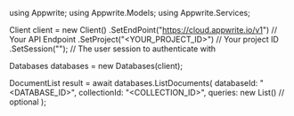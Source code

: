 using Appwrite;
using Appwrite.Models;
using Appwrite.Services;

Client client = new Client()
    .SetEndPoint("https://cloud.appwrite.io/v1") // Your API Endpoint
    .SetProject("<YOUR_PROJECT_ID>") // Your project ID
    .SetSession(""); // The user session to authenticate with

Databases databases = new Databases(client);

DocumentList result = await databases.ListDocuments(
    databaseId: "<DATABASE_ID>",
    collectionId: "<COLLECTION_ID>",
    queries: new List<string>() // optional
);